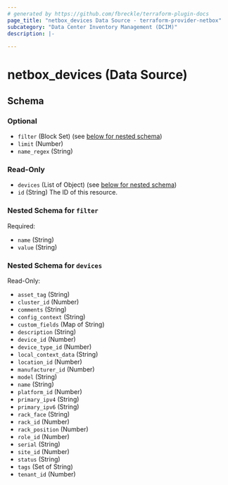 ```yaml
---
# generated by https://github.com/fbreckle/terraform-plugin-docs
page_title: "netbox_devices Data Source - terraform-provider-netbox"
subcategory: "Data Center Inventory Management (DCIM)"
description: |-
  
---
```


# netbox_devices (Data Source)





<!-- schema generated by tfplugindocs -->
## Schema

### Optional

- `filter` (Block Set) (see [below for nested schema](#nestedblock--filter))
- `limit` (Number)
- `name_regex` (String)

### Read-Only

- `devices` (List of Object) (see [below for nested schema](#nestedatt--devices))
- `id` (String) The ID of this resource.

<a id="nestedblock--filter"></a>
### Nested Schema for `filter`

Required:

- `name` (String)
- `value` (String)


<a id="nestedatt--devices"></a>
### Nested Schema for `devices`

Read-Only:

- `asset_tag` (String)
- `cluster_id` (Number)
- `comments` (String)
- `config_context` (String)
- `custom_fields` (Map of String)
- `description` (String)
- `device_id` (Number)
- `device_type_id` (Number)
- `local_context_data` (String)
- `location_id` (Number)
- `manufacturer_id` (Number)
- `model` (String)
- `name` (String)
- `platform_id` (Number)
- `primary_ipv4` (String)
- `primary_ipv6` (String)
- `rack_face` (String)
- `rack_id` (Number)
- `rack_position` (Number)
- `role_id` (Number)
- `serial` (String)
- `site_id` (Number)
- `status` (String)
- `tags` (Set of String)
- `tenant_id` (Number)



